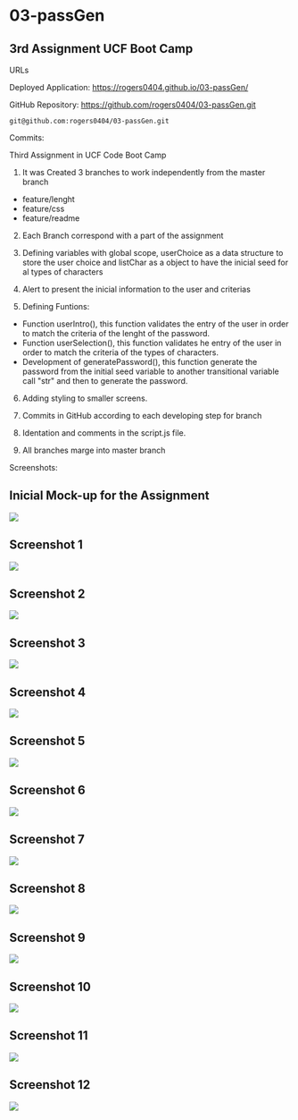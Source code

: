 # 03-passGen

## 3rd Assignment UCF Boot Camp

URLs

Deployed Application: 
    https://rogers0404.github.io/03-passGen/

GitHub Repository:
    https://github.com/rogers0404/03-passGen.git
    
    git@github.com:rogers0404/03-passGen.git 


Commits:

Third Assignment in UCF Code Boot Camp

1. It was Created 3 branches to work independently from the master branch
- feature/lenght
- feature/css
- feature/readme

2. Each Branch correspond with a part of the assignment

3. Defining variables with global scope, userChoice as a data structure to store the user choice and listChar as a object to have the inicial seed for al types of characters

4. Alert to present the inicial information to the user and criterias

5. Defining Funtions:
- Function userIntro(), this function validates the entry of the user in order to match the criteria of the lenght of the password.
- Function userSelection(), this function validates he entry of the user in order to match the criteria of the types of characters.
- Development of generatePassword(), this function generate the password from the initial seed variable to another transitional variable call "str" and then to generate the password. 

6. Adding styling to smaller screens. 

7. Commits in GitHub according to each developing step for branch

8. Identation and comments in the script.js file.

9. All branches marge into master branch



Screenshots:

## Inicial Mock-up for the Assignment

![](./assets/images/03-javascript-homework-demo.png)

## Screenshot 1

![](./assets/images/image1.png)

## Screenshot 2

![](./assets/images/image2.png)

## Screenshot 3

![](./assets/images/image3.png)

## Screenshot 4

![](./assets/images/image4.png)

## Screenshot 5

![](./assets/images/image5.png)

## Screenshot 6

![](./assets/images/image6.png)

## Screenshot 7

![](./assets/images/image7.png)

## Screenshot 8

![](./assets/images/image8.png)

## Screenshot 9

![](./assets/images/image9.png)

## Screenshot 10

![](./assets/images/image10.png)

## Screenshot 11

![](./assets/images/image11.png)

## Screenshot 12

![](./assets/images/image12.png)


